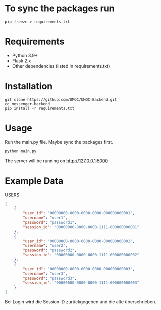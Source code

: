# To sync the packages run 
```
pip freeze > requirements.txt
```

# Requirements
- Python 3.9+
- Flask 2.x
- Other dependencies (listed in requirements.txt)

# Installation
```
git clone https://github.com/UMOC/UMOC-Backend.git
cd messenger-backend
pip install -r requirements.txt
```

# Usage

Run the main.py file. Maybe sync the packages first.
```py
python main.py
```
The server will be running on http://127.0.0.1:5000

# Example Data

USERS:
```json
[
    {
        "user_id": "00000000-0000-0000-0000-000000000001",
        "username": "user1",
        "password": "password1",
        "session_id": "00000000-0000-0000-1111-000000000001"
    },
    {
        "user_id": "00000000-0000-0000-0000-000000000002",
        "username": "user2",
        "password": "password2",
        "session_id": "00000000-0000-0000-1111-000000000002"
    },
    {
        "user_id": "00000000-0000-0000-0000-000000000003",
        "username": "user3",
        "password": "password3",
        "session_id": "00000000-0000-0000-1111-000000000003"
    }
]
```
Bei Login wird die Session ID zurückgegeben und die alte überschrieben.


